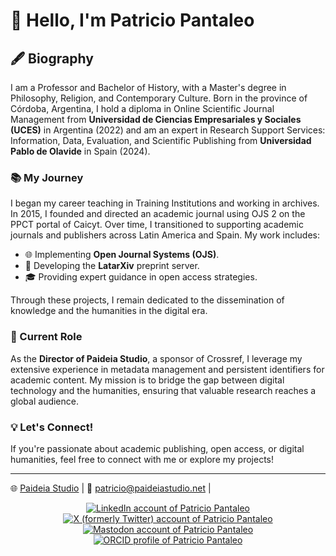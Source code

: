 # 👋 Hello, I'm Patricio Pantaleo

## 🖋️ Biography
I am a Professor and Bachelor of History, with a Master's degree in Philosophy, Religion, and Contemporary Culture. Born in the province of Córdoba, Argentina, I hold a diploma in Online Scientific Journal Management from **Universidad de Ciencias Empresariales y Sociales (UCES)** in Argentina (2022) and am an expert in Research Support Services: Information, Data, Evaluation, and Scientific Publishing from **Universidad Pablo de Olavide** in Spain (2024).

### 📚 My Journey
I began my career teaching in Training Institutions and working in archives. In 2015, I founded and directed an academic journal using OJS 2 on the PPCT portal of Caicyt. Over time, I transitioned to supporting academic journals and publishers across Latin America and Spain. My work includes:

- 🌐 Implementing **Open Journal Systems (OJS)**.
- 📖 Developing the **LatarXiv** preprint server.
- 🎓 Providing expert guidance in open access strategies.

Through these projects, I remain dedicated to the dissemination of knowledge and the humanities in the digital era.

### 🎯 Current Role
As the **Director of Paideia Studio**, a sponsor of Crossref, I leverage my extensive experience in metadata management and persistent identifiers for academic content. My mission is to bridge the gap between digital technology and the humanities, ensuring that valuable research reaches a global audience.

### 💡 Let's Connect!
If you're passionate about academic publishing, open access, or digital humanities, feel free to connect with me or explore my projects!

---
🌐 [Paideia Studio](https://paideiastudio.net) | 📧 patricio@paideiastudio.net | 

<p align="center">
  <a href="https://www.linkedin.com/in/patricio-pantaleo" target="_blank">
    <img alt="LinkedIn account of Patricio Pantaleo" src="https://shields.io/badge/LinkedIn-patricio--pantaleo-333?logo=linkedin&logoColor=white" />
  </a>
  <a href="https://x.com/PatoPantaleo" target="_blank">
    <img alt="X (formerly Twitter) account of Patricio Pantaleo" src="https://shields.io/badge/X-PatoPantaleo-333?logo=x&logoColor=white" />
  </a>
  <a href="https://mastodon.social/@patopantaleo" rel="me" target="_blank">
    <img alt="Mastodon account of Patricio Pantaleo" src="https://shields.io/badge/Mastodon-patopantaleo%40mastodon.social-333?logo=mastodon&logoColor=white" />
  </a>
  <a href="https://orcid.org/0000-0002-8104-8975" target="_blank">
    <img alt="ORCID profile of Patricio Pantaleo" src="https://shields.io/badge/ORCID-0000--0002--8104--8975-333?logo=orcid&logoColor=white" />
  </a>
</p>



<!--
**Ppantaleo/Ppantaleo** is a ✨ _special_ ✨ repository because its `README.md` (this file) appears on your GitHub profile.

Here are some ideas to get you started:

- 🔭 I’m currently working on ...
- 🌱 I’m currently learning ...
- 👯 I’m looking to collaborate on ...
- 🤔 I’m looking for help with ...
- 💬 Ask me about ...
- 📫 How to reach me: ...
- 😄 Pronouns: ...
- ⚡ Fun fact: ...
-->
